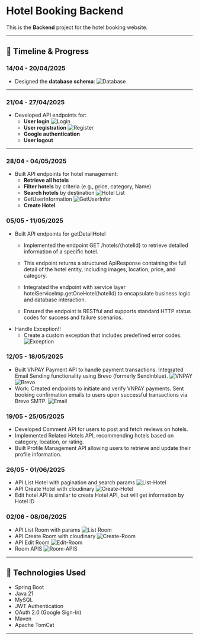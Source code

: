 # Hotel Booking Backend

This is the **Backend** project for the hotel booking website.

---

## 📅 Timeline & Progress

### 14/04 - 20/04/2025
- Designed the **database schema**:
  ![Database](./images/database.jpg)
---

### 21/04 - 27/04/2025
- Developed API endpoints for:
    - **User login**
      ![Login](./images/login.jpg)
    - **User registration**
      ![Register](./images/register.jpg)
    - **Google authentication**
    - **User logout**
---

### 28/04 - 04/05/2025
- Built API endpoints for hotel management:
    - **Retrieve all hotels**
    - **Filter hotels** by criteria (e.g., price, category, Name)
    - **Search hotels** by destination
      ![Hotel List](./images/ListHotel.jpg)
    - GetUserInformation
      ![GetUserInfor](./images/getInfor.jpg)
    - **Create Hotel**
### 05/05 - 11/05/2025
- Built API endpoints for getDetailHotel
  - Implemented the endpoint GET /hotels/{hotelId} to retrieve detailed information of a specific hotel.

  - This endpoint returns a structured ApiResponse<HotelResponse> containing the full detail of the hotel entity, including images, location, price, and category.

  - Integrated the endpoint with service layer hotelServiceImp.getOneHotel(hotelId) to encapsulate business logic and database interaction.

  - Ensured the endpoint is RESTful and supports standard HTTP status codes for success and failure scenarios.
- Handle Exception!!
  - Create a custom exception that includes predefined error codes.
    ![Exception](./images/exception.jpg)
### 12/05 - 18/05/2025
  - Built VNPAY Payment API to handle payment transactions.
    Integrated Email Sending functionality using Brevo (formerly Sendinblue).
   ![VNPAY](./images/codevnpay.jpg)
   ![Brevo](./images/brevo.jpg)
  - Work:
    Created endpoints to initiate and verify VNPAY payments.
    Sent booking confirmation emails to users upon successful transactions via Brevo SMTP.
    ![Email](./images/Email.jpg)
### 19/05 - 25/05/2025
  - Developed Comment API for users to post and fetch reviews on hotels.
  - Implemented Related Hotels API, recommending hotels based on category, location, or rating.
  - Built Profile Management API allowing users to retrieve and update their profile information.
### 26/05 - 01/06/2025
  - API List Hotel with pagination and search params
    ![List-Hotel](./images/ListHotelAdminPostMan.jpg)
  - API Create Hotel with cloudinary
    ![Create-Hotel](./images/CreateHotelAdminAPI.jpg)
  - Edit hotel API is similar to create Hotel API, but will get information by Hotel ID
### 02/06 - 08/06/2025
- API List Room with params
  ![List Room](./images/GetRoomAdmin.jpg)
- API Create Room with cloudinary
  ![Create-Room](./images/AddRoomAdmin.jpg)
- API Edit Room
  ![Edit-Room](./images/EdtRoomAdmin.jpg)
- Room APIS
  ![Room-APIS](./images/RoomAPIS.jpg)
---

## 🚀 Technologies Used
- Spring Boot
- Java 21
- MySQL
- JWT Authentication
- OAuth 2.0 (Google Sign-In)
- Maven
- Apache TomCat
---



